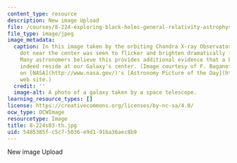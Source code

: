 ```yaml
---
content_type: resource
description: New image Upload
file: /courses/8-224-exploring-black-holes-general-relativity-astrophysics-spring-2003/5485385fc5c75036e9d191ba36aec8b9_8-224s03-th.jpg
file_type: image/jpeg
image_metadata:
  caption: In this image taken by the orbiting Chandra X-ray Observatory, the bright
    dot near the center was seen to flicker and brighten dramatically for a few minutes.
    Many astronomers believe this provides additional evidence that a black hole does
    indeed reside at our Galaxy's center. (Image courtesy of F. Baganoff, MIT as presented
    on [NASA](http://www.nasa.gov/)'s [Astronomy Picture of the Day](http://apod.gsfc.nasa.gov/apod/)
    web site.)
  credit: ''
  image-alt: A photo of a galaxy taken by a space telescope.
learning_resource_types: []
license: https://creativecommons.org/licenses/by-nc-sa/4.0/
ocw_type: OCWImage
resourcetype: Image
title: 8-224s03-th.jpg
uid: 5485385f-c5c7-5036-e9d1-91ba36aec8b9
---
```

New image Upload